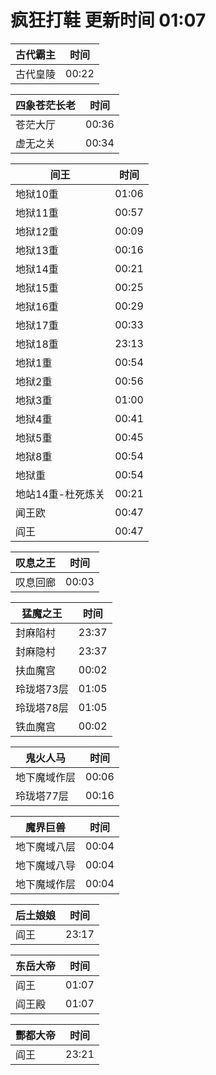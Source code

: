 # 疯狂打鞋 更新时间 01:07

| 古代霸主   | 时间    |
|--------|-------|
| 古代皇陵 | 00:22 |

| 四象苍茫长老   | 时间    |
|--------|-------|
| 苍茫大厅 | 00:36 |
| 虚无之关 | 00:34 |

| 间王   | 时间    |
|--------|-------|
| 地狱10重 | 01:06 |
| 地狱11重 | 00:57 |
| 地狱12重 | 00:09 |
| 地狱13重 | 00:16 |
| 地狱14重 | 00:21 |
| 地狱15重 | 00:25 |
| 地狱16重 | 00:29 |
| 地狱17重 | 00:33 |
| 地狱18重 | 23:13 |
| 地狱1重 | 00:54 |
| 地狱2重 | 00:56 |
| 地狱3重 | 01:00 |
| 地狱4重 | 00:41 |
| 地狱5重 | 00:45 |
| 地狱8重 | 00:54 |
| 地狱重 | 00:54 |
| 地站14重-杜死炼关 | 00:21 |
| 闻王欧 | 00:47 |
| 阎王 | 00:47 |

| 叹息之王   | 时间    |
|--------|-------|
| 叹息回廊 | 00:03 |

| 猛魔之王   | 时间    |
|--------|-------|
| 封麻陷村 | 23:37 |
| 封麻隐村 | 23:37 |
| 扶血魔宫 | 00:02 |
| 玲珑塔73层 | 01:05 |
| 玲珑塔78层 | 01:05 |
| 铁血魔宫 | 00:02 |

| 鬼火人马   | 时间    |
|--------|-------|
| 地下魔域作层 | 00:06 |
| 玲珑塔77层 | 00:16 |

| 魔界巨兽   | 时间    |
|--------|-------|
| 地下魔域八层 | 00:04 |
| 地下魔域八导 | 00:04 |
| 地下魔域作层 | 00:04 |

| 后土娘娘   | 时间    |
|--------|-------|
| 阎王 | 23:17 |

| 东岳大帝   | 时间    |
|--------|-------|
| 阎王 | 01:07 |
| 阎王殿 | 01:07 |

| 酆都大帝   | 时间    |
|--------|-------|
| 阎王 | 23:21 |
